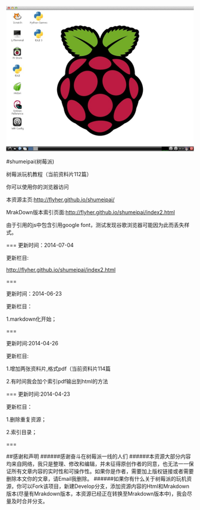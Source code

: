 ﻿![shumeipai](logo.jpg)

#shumeipai(树莓派)

树莓派玩机教程（当前资料片112篇）

你可以使用你的浏览器访问

本资源主页:http://flyher.github.io/shumeipai/

MrakDown版本索引页面:http://flyher.github.io/shumeipai/index2.html

由于引用的js中包含引用google font，测试发现谷歌浏览器可能因为此而丢失样式。


===
更新时间：2014-07-04

更新栏目:

http://flyher.github.io/shumeipai/index2.html

===

更新时间：2014-06-23

更新栏目：

1.markdown化开始；

===

更新时间:2014-04-26

更新栏目:

1.增加两张资料片,格式pdf（当前资料片114篇

2.有时间我会加个索引pdf输出到html的方法

===
更新时间:2014-04-23

更新栏目：

1.删除重复资源；

2.索引目录；

===

##感谢和声明
######感谢奋斗在树莓派一线的人们
######本资源大部分内容均来自网络，我只是整理、修改和编辑，并未征得原创作者的同意，也无法一一保证所有文章内容的实时性和可操作性。如果你是作者，需要加上版权链接或者需要删除本文你的文章，请Email我删除。
######如果你有什么关于树莓派的玩机资源，你可以Fork该项目，新建Develop分支，添加资源内容的Html和Mrakdown版本(尽量有Mrakdown版本，本资源已经正在转换至Mrakdown版本中)，我会尽量及时合并分支。
